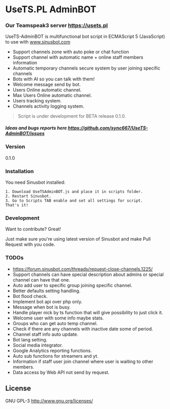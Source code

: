 # UseTS.PL AdminBOT
### Our Teamspeak3 server https://usets.pl

UseTS-AdminBOT is multifunctional bot script in ECMAScript 5 (JavaScript) to use with www.sinusbot.com

  - Support channels zone with auto poke or chat function
  - Support channel with automatic name + online staff members information
  - Automatic temporary channels secure system by user joining specific channels
  - Bots with AI so you can talk with them!
  - Welcome message send by bot.
  - Users Online automatic channel.
  - Max Users Online automatic channel.
  - Users tracking system.
  - Channels activity logging system.

> Script is under development for BETA release 0.1.0. 

##### Ideas and bugs reports here https://github.com/sync667/UseTS-AdminBOT/issues 

### Version
0.1.0

### Installation
You need Sinusbot installed:
```
1. Download UseTSAdminBOT.js and place it in scripts folder.
2. Restart Sinusbot.
3. Go to Scripts TAB enable and set all settings for script.
That's it!
```
### Development

Want to contribute? Great!

Just make sure you're using latest version of Sinusbot and make Pull Request with you code.

### TODOs

- https://forum.sinusbot.com/threads/request-close-channels.1225/
- Support channels can have special description about admins or special channel can have that one.
- Auto add user to specific group joining specific channel.
- Better defaults setting handling.
- Bot flood check.
- Implement bot api over php only.
- Message when bot is busy.
- Handle player nick by ts function that will give possibility to just click it.
- Welcome user with some info maybe stats.
- Groups who can get auto temp channel.
- Check if there are any channels with inactive date some of period.
- Channel staff info auto update.
- Bot lang setting.
- Social media integrator.
- Google Analytics reporting functions.
- Auto sub functions for streamers and yt.
- Information if staff user join channel where user is waiting to other members.
- Data access by Web API not send by request.

License
----

GNU GPL-3
http://www.gnu.org/licenses/